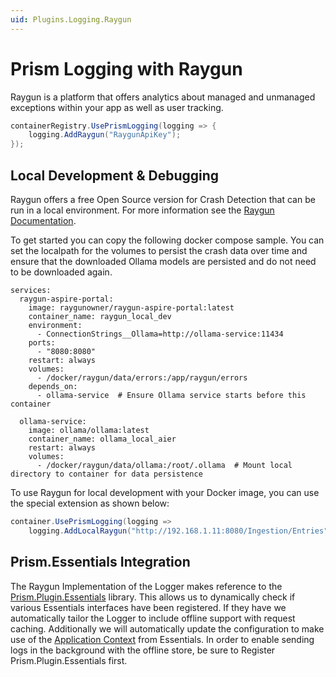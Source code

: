 ```yaml
---
uid: Plugins.Logging.Raygun
---
```


# Prism Logging with Raygun

Raygun is a platform that offers analytics about managed and unmanaged exceptions within your app as well as user tracking.

```cs
containerRegistry.UsePrismLogging(logging => {
    logging.AddRaygun("RaygunApiKey");
});
```

## Local Development &amp; Debugging

Raygun offers a free Open Source version for Crash Detection that can be run in a local environment. For more information see the [Raygun Documentation](https://raygun.com/documentation/product-guides/crash-reporting/local-docker-setup/).

To get started you can copy the following docker compose sample. You can set the localpath for the volumes to persist the crash data over time and ensure that the downloaded Ollama models are persisted and do not need to be downloaded again.

```docker
services:
  raygun-aspire-portal:
    image: raygunowner/raygun-aspire-portal:latest
    container_name: raygun_local_dev
    environment:
      - ConnectionStrings__Ollama=http://ollama-service:11434
    ports:
      - "8080:8080"
    restart: always
    volumes:
      - /docker/raygun/data/errors:/app/raygun/errors
    depends_on:
      - ollama-service  # Ensure Ollama service starts before this container

  ollama-service:
    image: ollama/ollama:latest
    container_name: ollama_local_aier
    restart: always
    volumes:
      - /docker/raygun/data/ollama:/root/.ollama  # Mount local directory to container for data persistence
```

To use Raygun for local development with your Docker image, you can use the special extension as shown below:

```cs
container.UsePrismLogging(logging =>
    logging.AddLocalRaygun("http://192.168.1.11:8080/Ingestion/Entries"));
```

## Prism.Essentials Integration

The Raygun Implementation of the Logger makes reference to the [Prism.Plugin.Essentials](xref:Plugins.Essentials.GettingStarted) library. This allows us to dynamically check if various Essentials interfaces have been registered. If they have we automatically tailor the Logger to include offline support with request caching. Additionally we will automatically update the configuration to make use of the [Application Context](xref:Plugins.Essentials.AppContext) from Essentials. In order to enable sending logs in the background with the offline store, be sure to Register Prism.Plugin.Essentials first.
